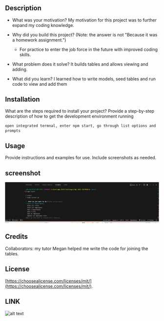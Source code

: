 
# <Your-Project-Title>

## Description
- What was your motivation?
    My motivation for this project was to further expand my coding knowledge.

- Why did you build this project? (Note: the answer is not "Because it was a homework assignment.")
    - For practice to enter the job force in the future with improved coding skills. 

- What problem does it solve?
    It builds tables and allows viewing and adding.
- What did you learn?
    I learned how to write models, seed tables and run code to view and add them

## Installation

What are the steps required to install your project? Provide a step-by-step description of how to get the development environment running

    open integrated termnal, enter npm start, go through list options and prompts

## Usage

Provide instructions and examples for use. Include screenshots as needed.

## screenshot
![alt text](/MAIN/assets/images/screenshot.png)

## Credits

Collaborators:
my tutor Megan helped me write the code for joining the tables. 

## License

 [https://choosealicense.com/licenses/mit/](https://choosealicense.com/licenses/mit/).

## LINK
![alt text](/MAIN/assets/video%20link)
